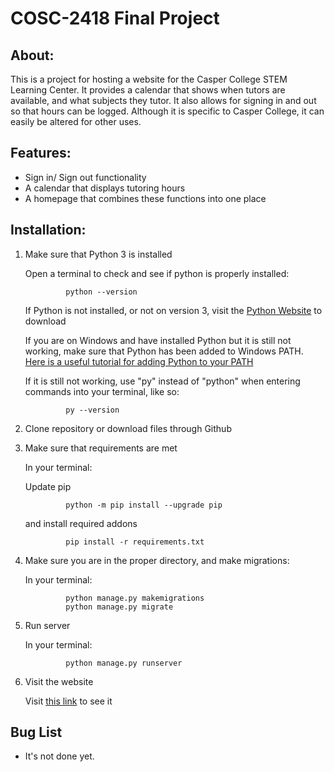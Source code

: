 # COSC-2418 Final Project

## About:

This is a project for hosting a website for the Casper College STEM Learning Center. It provides a calendar that shows when tutors are available, and what subjects they tutor. It also allows for signing in and out so that hours can be logged. Although it is specific to Casper College, it can easily be altered for other uses.

## Features:

- Sign in/ Sign out functionality
- A calendar that displays tutoring hours
- A homepage that combines these functions into one place

## Installation:

1. Make sure that Python 3 is installed

    Open a terminal to check and see if python is properly installed:

                python --version

    If Python is not installed, or not on version 3, visit the [Python Website](https://www.python.org/downloads/) to download

    If you are on Windows and have installed Python but it is still not working, make sure that Python has been added to Windows PATH.
    [Here is a useful tutorial for adding Python to your PATH](https://www.geeksforgeeks.org/how-to-add-python-to-windows-path/)

    If it is still not working, use "py" instead of "python" when entering commands into your terminal, like so:

                py --version

2. Clone repository or download files through Github

3. Make sure that requirements are met

    In your terminal:

    Update pip

                python -m pip install --upgrade pip

    and install required addons
    
                pip install -r requirements.txt

4. Make sure you are in the proper directory, and make migrations:

    In your terminal:

                python manage.py makemigrations
                python manage.py migrate

5. Run server

    In your terminal:

                python manage.py runserver

6. Visit the website

    Visit [this link](http://127.0.0.1:8000/) to see it

## Bug List

- It's not done yet.